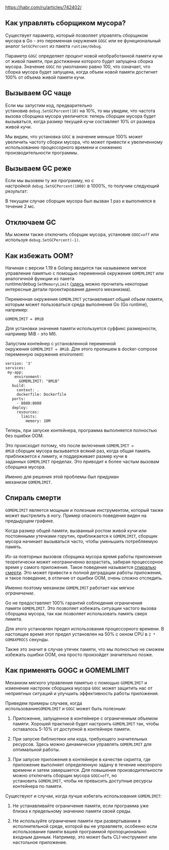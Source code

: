 https://habr.com/ru/articles/742402/

## Как управлять сборщиком мусора?

Существует параметр, который позволяет управлять сборщиком мусора в Go - это переменная окружения `GOGC` или ее функциональный аналог `SetGCPercent` из пакета `runtime/debug`.

Параметр `GOGC` определяет _процент_ новой необработанной памяти кучи от живой памяти, при достижении которого будет запущена сборка мусора. Значение `GOGC` по умолчанию равно 100, что означает, что сборка мусора будет запущена, когда объем новой памяти достигнет 100% от объема живой памяти кучи.

## Вызываем GC чаще

Если мы запустим код, предварительно установив `debug.SetGCPercent(10)` на 10%, то мы увидим, что частота вызова сборщика мусора увеличится: теперь сборщик мусора будет вызываться, когда размер текущей кучи составляет 10% от размера живой кучи.

Мы видим, что установка `GOGC` в значение меньше 100% может увеличить частоту сборки мусора, что может привести к увеличенному использованию процессорного времени и снижению производительности программы.

## Вызываем GC реже

Если мы вызовем ту же программу, но с настройкой `debug.SetGCPercent(1000)` в 1000%, то получим следующий результат:

В текущем случае сборщик мусора был вызван 1 раз и выполнялся в течение 2 мс.

## Отключаем GC

Мы можем также отключить сборщик мусора, установив `GOGC=off` или используя `debug.SetGCPercent(-1)`.
## Как избежать OOM?

Начиная с версии 1.19 в Golang вводится так называемое мягкое управление памятью с помощью переменной окружения `GOMEMLIMIT` или аналогичной функции из пакета runtime/debug `SetMemoryLimit` ([здесь](https://github.com/golang/proposal/blob/master/design/48409-soft-memory-limit.md) можно прочитать некоторые интересные детали проектирования данного механизма).

Переменная окружения `GOMEMLIMIT` устанавливает _общий_ _объем памяти_, которым может пользоваться среда выполнения Go (Go runtime), например:

```
GOMEMLIMIT = 8MiB
```

Для установки значения памяти используется суффикс размерности, например MiB - это Мб.

Запустим контейнер с установленной переменной окружения `GOMEMLIMIT = 8MiB`. Для этого пропишем в docker-compose переменную окружения enviroment:

```
version: '3'
services:
 my-app:
    environment:
      GOMEMLIMIT: "8MiB"
   build:
     context: .
     dockerfile: Dockerfile
   ports:
     - 8080:8080
   deploy:
     resources:
       limits:
         memory: 10M
```

Теперь, при запуске контейнера, программа выполняется полностью без ошибки OOM.

Это происходит потому, что после включения `GOMEMLIMIT = 8MiB` сборщик мусора вызывается всякий раз, когда общая память приближается к лимиту, и поддерживает размер кучи в заданных `GOMEMLIMIT` пределах. Это приводит к более частым вызовам сборщика мусора.

Именно для решения этой проблемы был придуман механизм `GOMEMLIMIT`.

## Спираль смерти

`GOMEMLIMIT` является мощным и полезным инструментом, который также может выстрелить в ногу. Пример опасного поведения виден на предыдущем графике.

Когда размер общей памяти, вызванный ростом живой кучи или постоянными утечками горутин, приближается к `GOMEMLIMIT`, сборщик мусора начинает вызываться часто, чтобы уменьшить потребляемую память.

Из-за повторных вызовов сборщика мусора время работы приложения теоретически может неограниченно возрастать, забирая процессорное время у самого приложения. Такое поведение называется [спиралью смерти](https://github.com/golang/proposal/blob/master/design/48409-soft-memory-limit.md#death-spirals). Это может привести к полной деградации работы приложения, и такое поведение, в отличие от ошибки OOM, очень сложно отследить.

Именно поэтому механизм `GOMEMLIMIT` работает как _мягкое ограничение_.

Go не предоставляет 100% гарантий соблюдения ограничения памяти `GOMEMLIMIT`. Это позволяет избежать ситуации частого вызова сборщика мусора, так как позволяет использовать память сверх лимита.

Для этого установлен предел использования процессорного времени. В настоящее время этот предел установлен на 50% с окном CPU в `2 * GOMAXPROCS` секунды.

Также это значит в случае утечек памяти, что мы полностью не сможем избежать ошибки OOM, она просто произойдет значительно позже.

## Как применять GOGC и GOMEMLIMIT

Механизм мягкого управления памятью с помощью `GOMEMLIMIT` и изменение настроек сборщика мусора `GOGC` может защитить нас от неприятных ситуаций и улучшить эффективность работы приложения.

Приведем примеры случаев, когда использование`GOMEMLIMIT` и `GOGC` может быть полезным:

1. Приложение, запущенное в контейнере с ограниченным объемом памяти. Хорошей практикой будет настроить `GOMEMLIMIT` так, чтобы оставалось 5-10% от доступной в контейнере памяти.
    
2. При запуске библиотеки или кода, требующего значительных ресурсов. Здесь можно динамически управлять `GOMEMLIMIT` для оптимальной работы.
    
3. При запуске приложения в контейнере в качестве скрипта, где приложение выполняет определенную задачу в течение некоторого времени и затем завершается. Для повышения производительности можно отключить сборщик мусора `GOGC=off`, но установить `GOMEMLIMIT`, чтобы не превысить доступные ресурсы контейнера по памяти.
    

Существуют и случаи, когда лучше избегать использования `GOMEMLIMIT`:

1. Не устанавливайте ограничение памяти, если программа уже близка к предельному значению памяти своей среды.
    
2. Не используйте ограничение памяти при развертывании в исполнительной среде, которой вы не управляете, особенно если использование памяти вашей программой пропорционально входным данным. Например, это может быть CLI-инструмент или настольное приложение.